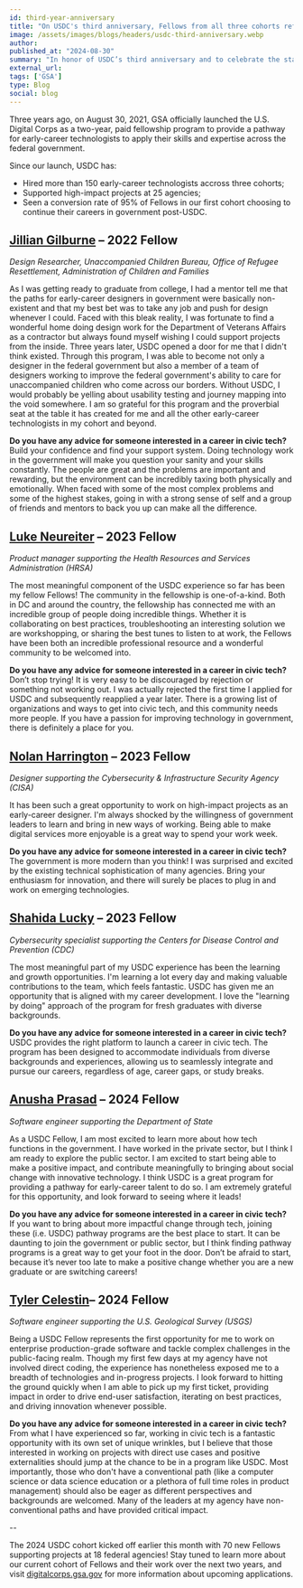 ```yaml
---
id: third-year-anniversary
title: "On USDC's third anniversary, Fellows from all three cohorts reflect on their experiences"
image: /assets/images/blogs/headers/usdc-third-anniversary.webp
author: 
published_at: "2024-08-30"
summary: "In honor of USDC’s third anniversary and to celebrate the start of USDC's 2024 cohort, Fellows reflect on their experiences and how USDC has impacted their career."
external_url: 
tags: ['GSA']
type: Blog
social: blog
---
```


Three years ago, on August 30, 2021, GSA officially launched the U.S. Digital Corps as a two-year, paid fellowship program to provide a pathway for early-career technologists to apply their skills and expertise across the federal government.

Since our launch, USDC has:
- Hired more than 150 early-career technologists accross three cohorts;
- Supported high-impact projects at 25 agencies;
- Seen a conversion rate of 95% of Fellows in our first cohort choosing to continue their careers in government post-USDC.

## [Jillian Gilburne]({{site.baseurl}}/fellows/jillian-gilburne/) – 2022 Fellow
*Design Researcher, Unaccompanied Children Bureau, Office of Refugee Resettlement, Administration of Children and Families*

As I was getting ready to graduate from college, I had a mentor tell me that the paths for early-career designers in government were basically non-existent and that my best bet was to take any job and push for design whenever I could. Faced with this bleak reality, I was fortunate to find a wonderful home doing design work for the Department of Veterans Affairs as a contractor but always found myself wishing I could support projects from the inside. Three years later, USDC opened a door for me that I didn't think existed. Through this program, I was able to become not only a designer in the federal government but also a member of a team of designers working to improve the federal government's ability to care for unaccompanied children who come across our borders. Without USDC, I would probably be yelling about usability testing and journey mapping into the void somewhere. I am so grateful for this program and the proverbial seat at the table it has created for me and all the other early-career technologists in my cohort and beyond.

**Do you have any advice for someone interested in a career in civic tech?**  
Build your confidence and find your support system. Doing technology work in the government will make you question your sanity and your skills constantly. The people are great and the problems are important and rewarding, but the environment can be incredibly taxing both physically and emotionally. When faced with some of the most complex problems and some of the highest stakes, going in with a strong sense of self and a group of friends and mentors to back you up can make all the difference. 

## [Luke Neureiter]({{site.baseurl}}/fellows/luke-neureiter/) – 2023 Fellow
*Product manager supporting the Health Resources and Services Administration (HRSA)*

The most meaningful component of the USDC experience so far has been my fellow Fellows! The community in the fellowship is one-of-a-kind. Both in DC and around the country, the fellowship has connected me with an incredible group of people doing incredible things. Whether it is collaborating on best practices, troubleshooting an interesting solution we are workshopping, or sharing the best tunes to listen to at work, the Fellows have been both an incredible professional resource and a wonderful community to be welcomed into.

**Do you have any advice for someone interested in a career in civic tech?**  
Don’t stop trying! It is very easy to be discouraged by rejection or something not working out. I was actually rejected the first time I applied for USDC and subsequently reapplied a year later. There is a growing list of organizations and ways to get into civic tech, and this community needs more people. If you have a passion for improving technology in government, there is definitely a place for you.

## [Nolan Harrington]({{site.baseurl}}/fellows/nolan-harrington/) – 2023 Fellow
*Designer supporting the Cybersecurity & Infrastructure Security Agency (CISA)*

It has been such a great opportunity to work on high-impact projects as an early-career designer. I'm always shocked by the willingness of government leaders to learn and bring in new ways of working. Being able to make digital services more enjoyable is a great way to spend your work week.

**Do you have any advice for someone interested in a career in civic tech?**  
The government is more modern than you think! I was surprised and excited by the existing technical sophistication of many agencies. Bring your enthusiasm for innovation, and there will surely be places to plug in and work on emerging technologies.

## [Shahida Lucky]({{site.baseurl}}/fellows/shahida-lucky/) – 2023 Fellow
*Cybersecurity specialist supporting the Centers for Disease Control and Prevention (CDC)*

The most meaningful part of my USDC experience has been the learning and growth opportunities. I'm learning a lot every day and making valuable contributions to the team, which feels fantastic. USDC has given me an opportunity that is aligned with my career development. I love the "learning by doing" approach of the program for fresh graduates with diverse backgrounds.

**Do you have any advice for someone interested in a career in civic tech?**  
USDC provides the right platform to launch a career in civic tech. The program has been designed to accommodate individuals from diverse backgrounds and experiences, allowing us to seamlessly integrate and pursue our careers, regardless of age, career gaps, or study breaks.

## [Anusha Prasad]({{site.baseurl}}/fellows/anusha-prasad/) – 2024 Fellow
*Software engineer supporting the Department of State*

As a USDC Fellow, I am most excited to learn more about how tech functions in the government. I have worked in the private sector, but I think I am ready to explore the public sector. I am excited to start being able to make a positive impact, and contribute meaningfully to bringing about social change with innovative technology. I think USDC is a great program for providing a pathway for early-career talent to do so. I am extremely grateful for this opportunity, and look forward to seeing where it leads!

**Do you have any advice for someone interested in a career in civic tech?**  
If you want to bring about more impactful change through tech, joining these (i.e. USDC) pathway programs are the best place to start. It can be daunting to join the government or public sector, but I think finding pathway programs is a great way to get your foot in the door. Don’t be afraid to start, because it’s never too late to make a positive change whether you are a new graduate or are switching careers!

## [Tyler Celestin]({{site.baseurl}}/fellows/tyler-celestin/)– 2024 Fellow
*Software engineer supporting the U.S. Geological Survey (USGS)*

Being a USDC Fellow represents the first opportunity for me to work on enterprise production-grade software and tackle complex challenges in the public-facing realm. Though my first few days at my agency have not involved direct coding, the experience has nonetheless exposed me to a breadth of technologies and in-progress projects. I look forward to hitting the ground quickly when I am able to pick up my first ticket, providing impact in order to drive end-user satisfaction, iterating on best practices, and driving innovation whenever possible.

**Do you have any advice for someone interested in a career in civic tech?**  
From what I have experienced so far, working in civic tech is a fantastic opportunity with its own set of unique wrinkles, but I believe that those interested in working on projects with direct use cases and positive externalities should jump at the chance to be in a program like USDC. Most importantly, those who don't have a conventional path (like a computer science or data science education or a plethora of full time roles in product management) should also be eager as different perspectives and backgrounds are welcomed. Many of the leaders at my agency have non-conventional paths and have provided critical impact.

--

The 2024 USDC cohort kicked off earlier this month with 70 new Fellows supporting projects at 18 federal agencies! Stay tuned to learn more about our current cohort of Fellows and their work over the next two years, and visit [digitalcorps.gsa.gov](http://digitalcorps.gsa.gov) for more information about upcoming applications.
